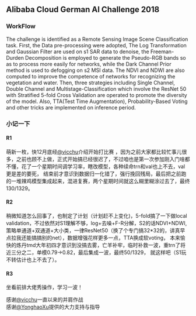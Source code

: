 ## Alibaba Cloud German AI Challenge 2018


### WorkFlow

The challenge is identified as a Remote Sensing Image Scene Classification task. First, the Data pre-processing were adopted, The Log Transformation and Gaussian Filter are used on s1 SAR data to denoise, the Freeman-Durden Decomposition is employed to generate the Pseudo-RGB bands so as to process more easily for networks, while the Dark Channel Prior method is used to defogging on s2 MSI data. The NDVI and NDWI are also computed to improve the competence of networks for recognizing the vegetation and water. Then, three strategies including Single Channel, Double Channel and Multistage-Classification which involve the ResNet 50 with Stratified 5-fold Cross Validation are operated to promote the diversity of the model. Also, TTA(Test Time Augmentation), Probability-Based Voting and other tricks are implemented on inference period.

### 小记一下
#### R1
萌新一枚，快12月底经[@vicchu](https://github.com/vicchu/)介绍开始打比赛 ，因为之前大家都比较忙事儿很多，之前也顾不上做，正式开始搞已经很迟了，不过咱也是第一次参加刚入门啥都不懂，花了一个星期时间调学习率，瞎改模型，各种续命trn和val也上不去，val更是差的要死，
结束前才意识到数据归一化错了，强行挽回残局，最后把之前跑的一堆辣鸡模型集成起来，混进复赛，两个星期时间就这么糊里糊涂过去了，最终130/1329。
#### R2
稍微知道怎么回事了，也制定了计划（计划赶不上变化)，5-fold搞了一下做local validation，不过依然对S1理解不够，log+去噪+F-R分解，S2的话NDVI+NDWI, 
策略单通道+双通道+大小类，一律ResNet50（换了个专门搞32\*32的，讲真早点拉我还能搞搞别的net），数据增强花样更多一点，TTA换成软voting，
本来愉快的炼丹tmd大年初四才意识到没搞去雾，亡羊补牢，临时补救一波，重trn了将近三分之二，单模0.79->0.82，最后集成一波，最终50/1329，
就这样吧（S1玩不转估计也上不去了）。
#### R3
坐看前排大佬秀操作，学习一波！


感谢[@vicchu](https://github.com/vicchu/)一直以来的并肩作战  
感谢[@YonghaoXu](https://github.com/YonghaoXu)提供的大力支持与指导

